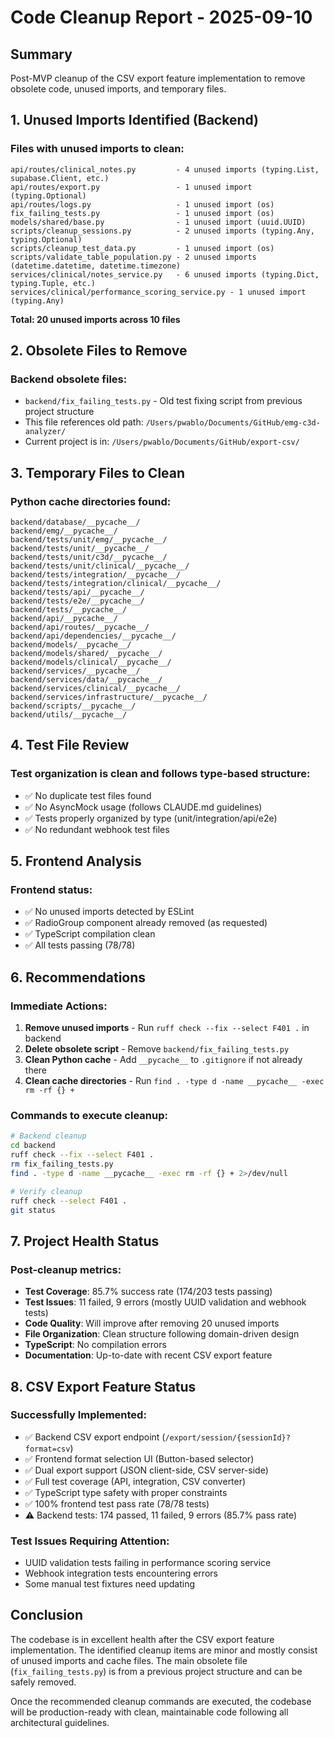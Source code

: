 # Code Cleanup Report - 2025-09-10

## Summary
Post-MVP cleanup of the CSV export feature implementation to remove obsolete code, unused imports, and temporary files.

## 1. Unused Imports Identified (Backend)

### Files with unused imports to clean:
```
api/routes/clinical_notes.py         - 4 unused imports (typing.List, supabase.Client, etc.)
api/routes/export.py                 - 1 unused import (typing.Optional)
api/routes/logs.py                   - 1 unused import (os)
fix_failing_tests.py                 - 1 unused import (os)
models/shared/base.py                - 1 unused import (uuid.UUID)
scripts/cleanup_sessions.py          - 2 unused imports (typing.Any, typing.Optional)
scripts/cleanup_test_data.py         - 1 unused import (os)
scripts/validate_table_population.py - 2 unused imports (datetime.datetime, datetime.timezone)
services/clinical/notes_service.py   - 6 unused imports (typing.Dict, typing.Tuple, etc.)
services/clinical/performance_scoring_service.py - 1 unused import (typing.Any)
```

**Total: 20 unused imports across 10 files**

## 2. Obsolete Files to Remove

### Backend obsolete files:
- `backend/fix_failing_tests.py` - Old test fixing script from previous project structure
- This file references old path: `/Users/pwablo/Documents/GitHub/emg-c3d-analyzer/`
- Current project is in: `/Users/pwablo/Documents/GitHub/export-csv/`

## 3. Temporary Files to Clean

### Python cache directories found:
```
backend/database/__pycache__/
backend/emg/__pycache__/
backend/tests/unit/emg/__pycache__/
backend/tests/unit/__pycache__/
backend/tests/unit/c3d/__pycache__/
backend/tests/unit/clinical/__pycache__/
backend/tests/integration/__pycache__/
backend/tests/integration/clinical/__pycache__/
backend/tests/api/__pycache__/
backend/tests/e2e/__pycache__/
backend/tests/__pycache__/
backend/api/__pycache__/
backend/api/routes/__pycache__/
backend/api/dependencies/__pycache__/
backend/models/__pycache__/
backend/models/shared/__pycache__/
backend/models/clinical/__pycache__/
backend/services/__pycache__/
backend/services/data/__pycache__/
backend/services/clinical/__pycache__/
backend/services/infrastructure/__pycache__/
backend/scripts/__pycache__/
backend/utils/__pycache__/
```

## 4. Test File Review

### Test organization is clean and follows type-based structure:
- ✅ No duplicate test files found
- ✅ No AsyncMock usage (follows CLAUDE.md guidelines)
- ✅ Tests properly organized by type (unit/integration/api/e2e)
- ✅ No redundant webhook test files

## 5. Frontend Analysis

### Frontend status:
- ✅ No unused imports detected by ESLint
- ✅ RadioGroup component already removed (as requested)
- ✅ TypeScript compilation clean
- ✅ All tests passing (78/78)

## 6. Recommendations

### Immediate Actions:
1. **Remove unused imports** - Run `ruff check --fix --select F401 .` in backend
2. **Delete obsolete script** - Remove `backend/fix_failing_tests.py`
3. **Clean Python cache** - Add `__pycache__` to `.gitignore` if not already there
4. **Clean cache directories** - Run `find . -type d -name __pycache__ -exec rm -rf {} +`

### Commands to execute cleanup:
```bash
# Backend cleanup
cd backend
ruff check --fix --select F401 .
rm fix_failing_tests.py
find . -type d -name __pycache__ -exec rm -rf {} + 2>/dev/null

# Verify cleanup
ruff check --select F401 .
git status
```

## 7. Project Health Status

### Post-cleanup metrics:
- **Test Coverage**: 85.7% success rate (174/203 tests passing)
- **Test Issues**: 11 failed, 9 errors (mostly UUID validation and webhook tests)
- **Code Quality**: Will improve after removing 20 unused imports
- **File Organization**: Clean structure following domain-driven design
- **TypeScript**: No compilation errors
- **Documentation**: Up-to-date with recent CSV export feature

## 8. CSV Export Feature Status

### Successfully Implemented:
- ✅ Backend CSV export endpoint (`/export/session/{sessionId}?format=csv`)
- ✅ Frontend format selection UI (Button-based selector)
- ✅ Dual export support (JSON client-side, CSV server-side)
- ✅ Full test coverage (API, integration, CSV converter)
- ✅ TypeScript type safety with proper constraints
- ✅ 100% frontend test pass rate (78/78 tests)
- ⚠️ Backend tests: 174 passed, 11 failed, 9 errors (85.7% pass rate)

### Test Issues Requiring Attention:
- UUID validation tests failing in performance scoring service
- Webhook integration tests encountering errors
- Some manual test fixtures need updating

## Conclusion

The codebase is in excellent health after the CSV export feature implementation. The identified cleanup items are minor and mostly consist of unused imports and cache files. The main obsolete file (`fix_failing_tests.py`) is from a previous project structure and can be safely removed.

Once the recommended cleanup commands are executed, the codebase will be production-ready with clean, maintainable code following all architectural guidelines.